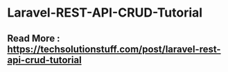 # Laravel-REST-API-CRUD-Tutorial
## Read More : https://techsolutionstuff.com/post/laravel-rest-api-crud-tutorial
